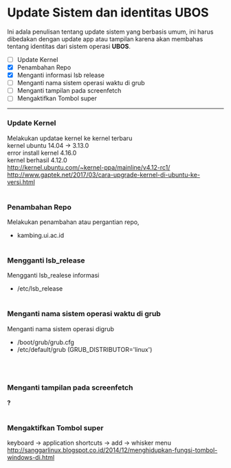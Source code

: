 # Update Sistem dan identitas UBOS

Ini adala penulisan tentang update sistem yang berbasis umum, ini harus dibedakan dengan update app atau tampilan karena akan membahas tentang identitas dari sistem operasi **UBOS**.

- [ ] Update Kernel
- [x] Penambahan Repo
- [x] Menganti informasi lsb release
- [ ] Menganti nama sistem operasi waktu di grub
- [ ] Menganti tampilan pada screenfetch
- [ ] Mengaktifkan Tombol super

----

### Update Kernel
Melakukan updatae kernel ke kernel terbaru
<br>kernel ubuntu 14.04 -> 3.13.0
<br>error install kernel 4.16.0
<br>kernel berhasil 4.12.0
<br>http://kernel.ubuntu.com/~kernel-ppa/mainline/v4.12-rc1/
<br>http://www.gaptek.net/2017/03/cara-upgrade-kernel-di-ubuntu-ke-versi.html
<br><br>

### Penambahan Repo
Melakukan penambahan atau pergantian repo, 
* kambing.ui.ac.id 
<br><br>

### Mengganti lsb_release
Mengganti lsb_realese informasi
* /etc/lsb_release
<br><br>

### Menganti nama sistem operasi waktu di grub
Menganti nama sistem operasi digrub
* /boot/grub/grub.cfg
* /etc/default/grub (GRUB_DISTRIBUTOR='linux')

<br><br>

### Menganti tampilan pada screenfetch
**?**
<br><br>

### Mengaktifkan Tombol super
keyboard -> application shortcuts -> add -> whisker menu 
http://sanggarlinux.blogspot.co.id/2014/12/menghidupkan-fungsi-tombol-windows-di.html
<br><br>
